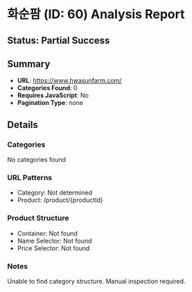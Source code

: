 # 화순팜 (ID: 60) Analysis Report

## Status: Partial Success

## Summary
- **URL**: https://www.hwasunfarm.com/
- **Categories Found**: 0
- **Requires JavaScript**: No
- **Pagination Type**: none

## Details

### Categories
No categories found

### URL Patterns
- Category: Not determined
- Product: /product/{productId}


### Product Structure
- Container: Not found
- Name Selector: Not found
- Price Selector: Not found

### Notes
Unable to find category structure. Manual inspection required.
